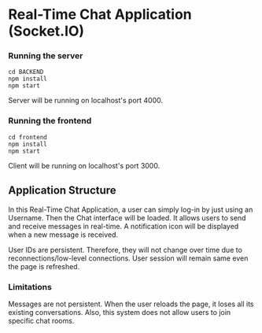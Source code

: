 # Real-Time Chat Application (Socket.IO)

### Running the server

```
cd BACKEND
npm install
npm start
```
Server will be running on localhost's port 4000.

### Running the frontend

```
cd frontend
npm install
npm start
```
Client will be running on localhost's port 3000.

## Application Structure

In this Real-Time Chat Application, a user can simply log-in by just using an Username. Then the Chat interface will be loaded. It allows users to send and receive messages in real-time. A notification icon will be displayed when a new message is received.

User IDs are persistent. Therefore, they will not change over time due to reconnections/low-level connections. User session will remain same even the page is refreshed.

### Limitations

Messages are not persistent. When the user reloads the page, it loses all its existing conversations.
Also, this system does not allow users to join specific chat rooms.